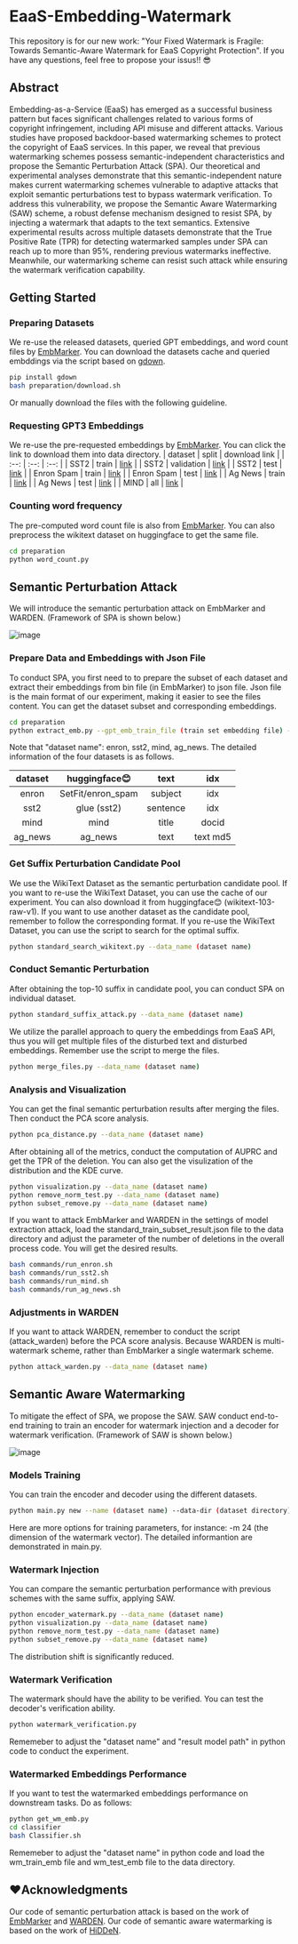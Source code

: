 # EaaS-Embedding-Watermark
This repository is for our new work: "Your Fixed Watermark is Fragile: Towards Semantic-Aware Watermark for EaaS Copyright Protection". If you have any questions, feel free to propose your issus!! 😎

## Abstract
Embedding-as-a-Service (EaaS) has emerged as a successful business pattern but faces significant challenges related to various forms of copyright infringement, including API misuse and different attacks. Various studies have proposed backdoor-based watermarking schemes to protect the copyright of EaaS services. In this paper, we reveal that previous watermarking schemes possess semantic-independent characteristics and propose the Semantic Perturbation Attack (SPA). Our theoretical and experimental analyses demonstrate that this semantic-independent nature makes current watermarking schemes vulnerable to adaptive attacks that exploit semantic perturbations test to bypass watermark verification. To address this vulnerability, we propose the Semantic Aware Watermarking (SAW) scheme, a robust defense mechanism designed to resist SPA, by injecting a watermark that adapts to the text semantics. Extensive experimental results across multiple datasets demonstrate that the True Positive Rate (TPR) for detecting watermarked samples under SPA can reach up to more than 95%, rendering previous watermarks ineffective. Meanwhile, our watermarking scheme can resist such attack while ensuring the watermark verification capability.



## Getting Started

### Preparing Datasets

We re-use the released datasets, queried GPT embeddings, and word count files by [EmbMarker](https://github.com/yjw1029/EmbMarker).
You can download the datasets cache and queried embddings via the script based on [gdown](https://github.com/wkentaro/gdown).
```bash
pip install gdown
bash preparation/download.sh
```
Or manually download the files with the following guideline.

### Requesting GPT3 Embeddings
We re-use the pre-requested embeddings by [EmbMarker](https://github.com/yjw1029/EmbMarker). You can click the link to download them into data directory.
| dataset | split | download link |
|  :--:     |   :--:  |      :--:       |
|  SST2   | train |  [link](https://drive.google.com/file/d/1JnBlJS6_VYZM2tCwgQ9ujFA-nKS8-4lr/view?usp=drive_link)     |
|  SST2   | validation | [link](https://drive.google.com/file/d/1-0atDfWSwrpTVwxNAfZDp7VCN8xQSfX3/view?usp=drive_link) |
|  SST2   | test  |  [link](https://drive.google.com/file/d/157koMoB9Kbks_zfTC8T9oT9pjXFYluKa/view?usp=drive_link)     |
|  Enron Spam | train | [link](https://drive.google.com/file/d/1N6vpDBPoHdzkH2SFWPmg4bzVglzmhCMY/view?usp=drive_link)  |
|  Enron Spam | test  | [link](https://drive.google.com/file/d/1LrTFnTKkNDs6FHvQLfmZOTZRUb2Yq0oW/view?usp=drive_link)  |
|  Ag News | train | [link](https://drive.google.com/file/d/1r921scZt8Zd8Lj-i_i65aNiHka98nk34/view?usp=drive_link) |
|  Ag News | test  | [link](https://drive.google.com/file/d/1adpi7n-_gagQ1BULLNsHoUbb0zbb-kX6/view?usp=drive_link) |
|  MIND    | all | [link](https://drive.google.com/file/d/1pq_1kIe2zqwZAhHuROtO-DX_c36__e7J/view?usp=drive_link) |


### Counting word frequency
The pre-computed word count file is also from [EmbMarker](https://drive.google.com/file/d/1YrSkDoQL7ComIBr7wYkl1muqZsWSYC2t/view?usp=drive_link).
You can also preprocess the wikitext dataset on huggingface to get the same file.
```bash
cd preparation
python word_count.py
```

## Semantic Perturbation Attack

We will introduce the semantic perturbation attack on EmbMarker and WARDEN. (Framework of SPA is shown below.)

![image](https://github.com/FZaKK/EaaS-Embedding-Watermark/blob/main/figures/fig1-version4.png)

### Prepare Data and Embeddings with Json File

To conduct SPA, you first need to to prepare the subset of each dataset and extract their embeddings from bin file (in EmbMarker) to json file. Json file is the main format of our experiment, making it easier to see the files content. You can get the dataset subset and corresponding embeddings.
```bash
cd preparation
python extract_emb.py --gpt_emb_train_file (train set embedding file) --gpt_emb_validation_file (validation set embedding file) --gpt_emb_test_file (test set embedding file) --data_name (dataset name)
```
Note that "dataset name": enron, sst2, mind, ag_news. The detailed information of the four datasets is as follows.

| dataset | huggingface😊 | text | idx |
|  :--:  |  :--:  |      :--:       |  :--:  |
|  enron  |  SetFit/enron_spam  |  subject  | idx  |
|  sst2  | glue (sst2) |  sentence  |  idx  |
|  mind |  mind  |  title  |  docid  |
|  ag_news  | ag_news |  text  |  text md5  |


### Get Suffix Perturbation Candidate Pool

We use the WikiText Dataset as the semantic perturbation candidate pool. If you want to re-use the WikiText Dataset, you can use the cache of our experiment. You can also download it from huggingface😊 (wikitext-103-raw-v1). If you want to use another dataset as the candidate pool, remember to follow the corresponding format. If you re-use the WikiText Dataset, you can use the script to search for the optimal suffix.
```bash
python standard_search_wikitext.py --data_name (dataset name)
```

### Conduct Semantic Perturbation

After obtaining the top-10 suffix in candidate pool, you can conduct SPA on individual dataset.
```bash
python standard_suffix_attack.py --data_name (dataset name)
```
We utilize the parallel approach to query the embeddings from EaaS API, thus you will get multiple files of the disturbed text and disturbed embeddings. Remember use the script to merge the files.
```bash
python merge_files.py --data_name (dataset name)
```

### Analysis and Visualization

You can get the final semantic perturbation results after merging the files. Then conduct the PCA score analysis.
```bash
python pca_distance.py --data_name (dataset name)
```
After obtaining all of the metrics, conduct the computation of AUPRC and get the TPR of the deletion. You can also get the visulization of the distribution and the KDE curve.
```bash
python visualization.py --data_name (dataset name)
python remove_norm_test.py --data_name (dataset name)
python subset_remove.py --data_name (dataset name)
```
If you want to attack EmbMarker and WARDEN in the settings of model extraction attack, load the standard_train_subset_result.json file to the data directory and adjust the parameter of the number of deletions in the overall process code. You will get the desired results.
```bash
bash commands/run_enron.sh
bash commands/run_sst2.sh
bash commands/run_mind.sh
bash commands/run_ag_news.sh
```

### Adjustments in WARDEN

If you want to attack WARDEN, remember to conduct the script (attack_warden) before the PCA score analysis. Because WARDEN is multi-watermark scheme, rather than EmbMarker a single watermark scheme.
```bash
python attack_warden.py --data_name (dataset name)
```


## Semantic Aware Watermarking

To mitigate the effect of SPA, we propose the SAW. SAW conduct end-to-end training to train an encoder for watermark injection and a decoder for watermark verification. (Framework of SAW is shown below.)

![image](https://github.com/FZaKK/EaaS-Embedding-Watermark/blob/main/figures/fig3-version1(1).png)

### Models Training

You can train the encoder and decoder using the different datasets.
```bash
python main.py new --name (dataset name) --data-dir (dataset directory) --batch-size 32
```
Here are more options for training parameters, for instance: -m 24 (the dimension of the watermark vector). The detailed informantion are demonstrated in main.py.


### Watermark Injection

You can compare the semantic perturbation performance with previous schemes with the same suffix, applying SAW.
```bash
python encoder_watermark.py --data_name (dataset name)
python visualization.py --data_name (dataset name)
python remove_norm_test.py --data_name (dataset name)
python subset_remove.py --data_name (dataset name)
```
The distribution shift is significantly reduced.



### Watermark Verification

The watermark should have the ability to be verified. You can test the decoder's verification ability.
```bash
python watermark_verification.py
```
Rememeber to adjust the "dataset name" and "result model path" in python code to conduct the experiment.



### Watermarked Embeddings Performance

If you want to test the watermarked embeddings performance on downstream tasks. Do as follows:
```bash
python get_wm_emb.py
cd classifier
bash Classifier.sh
```
Rememeber to adjust the "dataset name" in python code and load the wm_train_emb file and wm_test_emb file to the data directory.




## ❤️Acknowledgments

Our code of semantic perturbation attack is based on the work of [EmbMarker](https://github.com/yjw1029/EmbMarker) and [WARDEN](https://github.com/anudeex/WARDEN).
Our code of semantic aware watermarking is based on the work of [HiDDeN](https://github.com/ando-khachatryan/HiDDeN).
